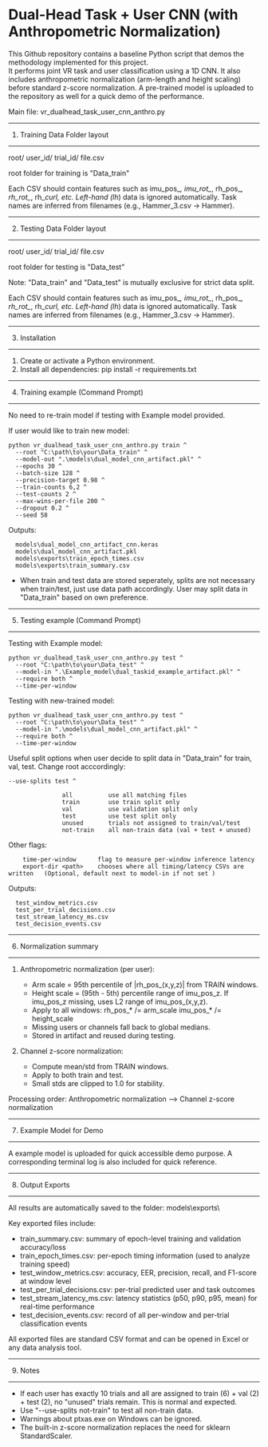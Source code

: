 Dual-Head Task + User CNN (with Anthropometric Normalization)
=============================================================

This Github repository contains a baseline Python script that demos the methodology implemented for this project.  
It performs joint VR task and user classification using a 1D CNN. It also includes anthropometric normalization
(arm-length and height scaling) before standard z-score normalization. A pre-trained model is uploaded to the repository
as well for a quick demo of the performance.

Main file:
    vr_dualhead_task_user_cnn_anthro.py

-------------------------------------------------------------
1.  Training Data Folder layout
-------------------------------------------------------------
root/
  user_id/
    trial_id/
      file.csv

root folder for training is "Data_train"

Each CSV should contain features such as imu_pos_*, imu_rot_*, rh_pos_*, rh_rot_*,
rh_*_curl, etc.  Left-hand (lh_*) data is ignored automatically.
Task names are inferred from filenames (e.g., Hammer_3.csv -> Hammer).

-------------------------------------------------------------
2.  Testing Data Folder layout
-------------------------------------------------------------
root/
  user_id/
    trial_id/
      file.csv

root folder for testing is "Data_test"

Note: "Data_train" and "Data_test" is mutually exclusive for strict data split.

Each CSV should contain features such as imu_pos_*, imu_rot_*, rh_pos_*, rh_rot_*,
rh_*_curl, etc.  Left-hand (lh_*) data is ignored automatically.
Task names are inferred from filenames (e.g., Hammer_3.csv -> Hammer).

-------------------------------------------------------------
3.  Installation
-------------------------------------------------------------
1)  Create or activate a Python environment.
2)  Install all dependencies:
        pip install -r requirements.txt


-------------------------------------------------------------
4.  Training example (Command Prompt)
-------------------------------------------------------------
No need to re-train model if testing with Example model provided.

If user would like to train new model:

    python vr_dualhead_task_user_cnn_anthro.py train ^
      --root "C:\path\to\your\Data_train" ^ 
      --model-out ".\models\dual_model_cnn_artifact.pkl" ^
      --epochs 30 ^
      --batch-size 128 ^
      --precision-target 0.98 ^
      --train-counts 6,2 ^
      --test-counts 2 ^
      --max-wins-per-file 200 ^
      --dropout 0.2 ^
      --seed 58

  

Outputs:

      models\dual_model_cnn_artifact_cnn.keras
      models\dual_model_cnn_artifact.pkl
      models\exports\train_epoch_times.csv
      models\exports\train_summary.csv

- When train and test data are stored seperately, splits are not
  necessary when train/test, just use data path accordingly.
  User may split data in "Data_train" based on own preference.
  
-------------------------------------------------------------
5.  Testing example (Command Prompt)
-------------------------------------------------------------
Testing with Example model:

    python vr_dualhead_task_user_cnn_anthro.py test ^
      --root "C:\path\to\your\Data_test" ^
      --model-in ".\Example_model\dual_taskid_example_artifact.pkl" ^
      --require both ^
      --time-per-window

Testing with new-trained model:

    python vr_dualhead_task_user_cnn_anthro.py test ^
      --root "C:\path\to\your\Data_test" ^
      --model-in ".\models\dual_model_cnn_artifact.pkl" ^
      --require both ^
      --time-per-window


Useful split options when user decide to split data in "Data_train" for train, val, test. Change root acccordingly:

    --use-splits test ^
  
                   all          use all matching files
                   train        use train split only
                   val          use validation split only
                   test         use test split only
                   unused       trials not assigned to train/val/test
                   not-train    all non-train data (val + test + unused)


Other flags:

        time-per-window      flag to measure per-window inference latency
        export-dir <path>    chooses where all timing/latency CSVs are written   (Optional, default next to model-in if not set )


Outputs:

      test_window_metrics.csv
      test_per_trial_decisions.csv
      test_stream_latency_ms.csv
      test_decision_events.csv


-------------------------------------------------------------
6.  Normalization summary
-------------------------------------------------------------
1) Anthropometric normalization (per user):
   - Arm scale = 95th percentile of |rh_pos_(x,y,z)| from TRAIN windows.
   - Height scale = (95th - 5th) percentile range of imu_pos_z.
     If imu_pos_z missing, uses L2 range of imu_pos_(x,y,z).
   - Apply to all windows:
        rh_pos_* /= arm_scale
        imu_pos_* /= height_scale
   - Missing users or channels fall back to global medians.
   - Stored in artifact and reused during testing.

2) Channel z-score normalization:
   - Compute mean/std from TRAIN windows.
   - Apply to both train and test.
   - Small stds are clipped to 1.0 for stability.

Processing order:
   Anthropometric normalization  -->  Channel z-score normalization


-------------------------------------------------------------
7.  Example Model for Demo
-------------------------------------------------------------
A example model is uploaded for quick accessible demo purpose. A corresponding terminal log is also
included for quick reference.


-------------------------------------------------------------
8.  Output Exports
-------------------------------------------------------------
All results are automatically saved to the folder:
models\exports\

Key exported files include:
- train_summary.csv:  summary of epoch-level training and validation accuracy/loss
- train_epoch_times.csv:  per-epoch timing information (used to analyze training speed)
- test_window_metrics.csv:  accuracy, EER, precision, recall, and F1-score at window level
- test_per_trial_decisions.csv:  per-trial predicted user and task outcomes
- test_stream_latency_ms.csv:  latency statistics (p50, p90, p95, mean) for real-time performance
- test_decision_events.csv:  record of all per-window and per-trial classification events


All exported files are standard CSV format and can be opened in Excel or any data analysis tool.


-------------------------------------------------------------
9.  Notes
-------------------------------------------------------------
- If each user has exactly 10 trials and all are assigned to
  train (6) + val (2) + test (2), no "unused" trials remain.
  This is normal and expected.
- Use "--use-splits not-train" to test all non-train data.
- Warnings about ptxas.exe on Windows can be ignored.
- The built-in z-score normalization replaces the need for
  sklearn StandardScaler.
